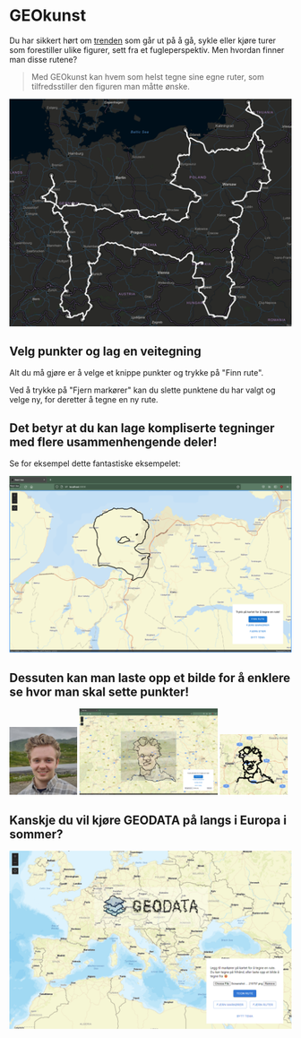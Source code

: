 # GEOkunst

Du har sikkert hørt om [trenden](https://www.aftenposten.no/amagasinet/i/0ne9LB/de-lager-kunst-med-en-treningsapp) som går ut på å gå, sykle eller kjøre turer som forestiller ulike figurer, sett fra et fugleperspektiv. Men hvordan finner man disse rutene?

> Med GEOkunst kan hvem som helst tegne sine egne ruter, som tilfredsstiller den figuren man måtte ønske.

![europe cat](assets/europe_cat.png)

## Velg punkter og lag en veitegning

Alt du må gjøre er å velge et knippe punkter og trykke på "Finn rute".

Ved å trykke på "Fjern markører" kan du slette punktene du har valgt og velge ny, for deretter å tegne en ny rute.

## Det betyr at du kan lage kompliserte tegninger med flere usammenhengende deler!

Se for eksempel dette fantastiske eksempelet:

![man](assets/man.png)

## Dessuten kan man laste opp et bilde for å enklere se hvor man skal sette punkter!

<img src="assets/hm0.png" width="24%">
<img src="assets/hm1.png" width="49%">
<img src="assets/hm2.png" width="24%">

## Kanskje du vil kjøre GEODATA på langs i Europa i sommer?

![geodata](assets/geodata.png)
